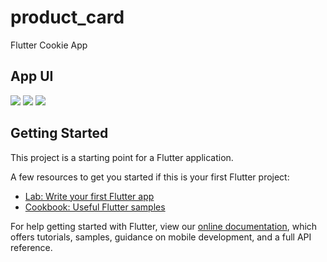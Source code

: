 # product_card

Flutter Cookie App

## App UI

<img src="https://cdn.dribbble.com/users/703713/screenshots/6196911/_171_2x.png"/>
<img src="https://cdn.dribbble.com/users/703713/screenshots/6196911/attachments/1328183/product.png"/>
<img src="https://cdn.dribbble.com/users/703713/screenshots/6196911/attachments/1328182/category.png"/>

## Getting Started

This project is a starting point for a Flutter application.

A few resources to get you started if this is your first Flutter project:

- [Lab: Write your first Flutter app](https://flutter.dev/docs/get-started/codelab)
- [Cookbook: Useful Flutter samples](https://flutter.dev/docs/cookbook)

For help getting started with Flutter, view our
[online documentation](https://flutter.dev/docs), which offers tutorials,
samples, guidance on mobile development, and a full API reference.
